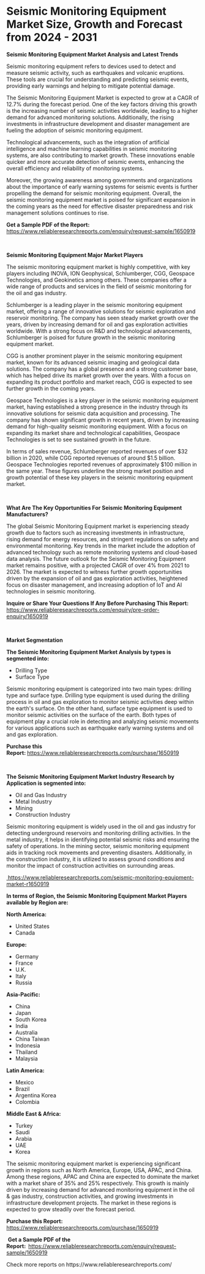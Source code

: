 <p><h1>Seismic Monitoring Equipment Market Size, Growth and Forecast from 2024 - 2031</h1></p><p><strong>Seismic Monitoring Equipment Market Analysis and Latest Trends</strong></p>
<p><p>Seismic monitoring equipment refers to devices used to detect and measure seismic activity, such as earthquakes and volcanic eruptions. These tools are crucial for understanding and predicting seismic events, providing early warnings and helping to mitigate potential damage.</p><p>The Seismic Monitoring Equipment Market is expected to grow at a CAGR of 12.7% during the forecast period. One of the key factors driving this growth is the increasing number of seismic activities worldwide, leading to a higher demand for advanced monitoring solutions. Additionally, the rising investments in infrastructure development and disaster management are fueling the adoption of seismic monitoring equipment.</p><p>Technological advancements, such as the integration of artificial intelligence and machine learning capabilities in seismic monitoring systems, are also contributing to market growth. These innovations enable quicker and more accurate detection of seismic events, enhancing the overall efficiency and reliability of monitoring systems.</p><p>Moreover, the growing awareness among governments and organizations about the importance of early warning systems for seismic events is further propelling the demand for seismic monitoring equipment. Overall, the seismic monitoring equipment market is poised for significant expansion in the coming years as the need for effective disaster preparedness and risk management solutions continues to rise.</p></p>
<p><strong>Get a Sample PDF of the Report:&nbsp;</strong> <a href="https://www.reliableresearchreports.com/enquiry/request-sample/1650919">https://www.reliableresearchreports.com/enquiry/request-sample/1650919</a></p>
<p>&nbsp;</p>
<p><strong>Seismic Monitoring Equipment Major Market Players</strong></p>
<p><p>The seismic monitoring equipment market is highly competitive, with key players including INOVA, ION Geophysical, Schlumberger, CGG, Geospace Technologies, and Geokinetics among others. These companies offer a wide range of products and services in the field of seismic monitoring for the oil and gas industry.</p><p>Schlumberger is a leading player in the seismic monitoring equipment market, offering a range of innovative solutions for seismic exploration and reservoir monitoring. The company has seen steady market growth over the years, driven by increasing demand for oil and gas exploration activities worldwide. With a strong focus on R&D and technological advancements, Schlumberger is poised for future growth in the seismic monitoring equipment market.</p><p>CGG is another prominent player in the seismic monitoring equipment market, known for its advanced seismic imaging and geological data solutions. The company has a global presence and a strong customer base, which has helped drive its market growth over the years. With a focus on expanding its product portfolio and market reach, CGG is expected to see further growth in the coming years.</p><p>Geospace Technologies is a key player in the seismic monitoring equipment market, having established a strong presence in the industry through its innovative solutions for seismic data acquisition and processing. The company has shown significant growth in recent years, driven by increasing demand for high-quality seismic monitoring equipment. With a focus on expanding its market share and technological capabilities, Geospace Technologies is set to see sustained growth in the future.</p><p>In terms of sales revenue, Schlumberger reported revenues of over $32 billion in 2020, while CGG reported revenues of around $1.5 billion. Geospace Technologies reported revenues of approximately $100 million in the same year. These figures underline the strong market position and growth potential of these key players in the seismic monitoring equipment market.</p></p>
<p>&nbsp;</p>
<p><strong>What Are The Key Opportunities For Seismic Monitoring Equipment Manufacturers?</strong></p>
<p><p>The global Seismic Monitoring Equipment market is experiencing steady growth due to factors such as increasing investments in infrastructure, rising demand for energy resources, and stringent regulations on safety and environmental monitoring. Key trends in the market include the adoption of advanced technology such as remote monitoring systems and cloud-based data analysis. The future outlook for the Seismic Monitoring Equipment market remains positive, with a projected CAGR of over 4% from 2021 to 2026. The market is expected to witness further growth opportunities driven by the expansion of oil and gas exploration activities, heightened focus on disaster management, and increasing adoption of IoT and AI technologies in seismic monitoring.</p></p>
<p><strong>Inquire or Share Your Questions If Any Before Purchasing This Report:</strong> <a href="https://www.reliableresearchreports.com/enquiry/pre-order-enquiry/1650919">https://www.reliableresearchreports.com/enquiry/pre-order-enquiry/1650919</a></p>
<p>&nbsp;</p>
<p><strong>Market Segmentation</strong></p>
<p><strong>The Seismic Monitoring Equipment Market Analysis by types is segmented into:</strong></p>
<p><ul><li>Drilling Type</li><li>Surface Type</li></ul></p>
<p><p>Seismic monitoring equipment is categorized into two main types: drilling type and surface type. Drilling type equipment is used during the drilling process in oil and gas exploration to monitor seismic activities deep within the earth's surface. On the other hand, surface type equipment is used to monitor seismic activities on the surface of the earth. Both types of equipment play a crucial role in detecting and analyzing seismic movements for various applications such as earthquake early warning systems and oil and gas exploration.</p></p>
<p><strong>Purchase this Report:&nbsp;</strong><a href="https://www.reliableresearchreports.com/purchase/1650919">https://www.reliableresearchreports.com/purchase/1650919</a></p>
<p>&nbsp;</p>
<p><strong>The Seismic Monitoring Equipment Market Industry Research by Application is segmented into:</strong></p>
<p><ul><li>Oil and Gas Industry</li><li>Metal Industry</li><li>Mining</li><li>Construction Industry</li></ul></p>
<p><p>Seismic monitoring equipment is widely used in the oil and gas industry for detecting underground reservoirs and monitoring drilling activities. In the metal industry, it helps in identifying potential seismic risks and ensuring the safety of operations. In the mining sector, seismic monitoring equipment aids in tracking rock movements and preventing disasters. Additionally, in the construction industry, it is utilized to assess ground conditions and monitor the impact of construction activities on surrounding areas.</p></p>
<p><a href="https://www.reliableresearchreports.com/seismic-monitoring-equipment-market-r1650919">&nbsp;https://www.reliableresearchreports.com/seismic-monitoring-equipment-market-r1650919</a></p>
<p><strong>In terms of Region, the Seismic Monitoring Equipment Market Players available by Region are:</strong></p>
<p>
    <p> <strong> North America: </strong>
        <ul>
            <li>United States</li>
            <li>Canada</li>
        </ul>
        </p> 
    <p> <strong> Europe: </strong>
        <ul>
            <li>Germany</li>
            <li>France</li>
            <li>U.K.</li>
            <li>Italy</li>
            <li>Russia</li>
        </ul>
        </p> 
    <p> <strong> Asia-Pacific: </strong>
        <ul>
            <li>China</li>
            <li>Japan</li>
            <li>South Korea</li>
            <li>India</li>
            <li>Australia</li>
            <li>China Taiwan</li>
            <li>Indonesia</li>
            <li>Thailand</li>
            <li>Malaysia</li>
        </ul>
        </p> 
    <p> <strong> Latin America: </strong>
        <ul>
            <li>Mexico</li>
            <li>Brazil</li>
            <li>Argentina Korea</li>
            <li>Colombia</li>
        </ul>
        </p> 
    <p> <strong> Middle East & Africa: </strong>
        <ul>
            <li>Turkey</li>
            <li>Saudi</li>
            <li>Arabia</li>
            <li>UAE</li>
            <li>Korea</li>
        </ul>
    </p>
    </p>
<p><p>The seismic monitoring equipment market is experiencing significant growth in regions such as North America, Europe, USA, APAC, and China. Among these regions, APAC and China are expected to dominate the market with a market share of 35% and 25% respectively. This growth is mainly driven by increasing demand for advanced monitoring equipment in the oil & gas industry, construction activities, and growing investments in infrastructure development projects. The market in these regions is expected to grow steadily over the forecast period.</p></p>
<p><strong>Purchase this Report: </strong><a href="https://www.reliableresearchreports.com/purchase/1650919">https://www.reliableresearchreports.com/purchase/1650919</a></p>
<p>&nbsp;<strong>Get a Sample PDF of the Report:&nbsp;&nbsp;</strong><a href="https://www.reliableresearchreports.com/enquiry/request-sample/1650919">https://www.reliableresearchreports.com/enquiry/request-sample/1650919</a></p>
<p><strong></strong></p>
<p>Check more reports on https://www.reliableresearchreports.com/</p>